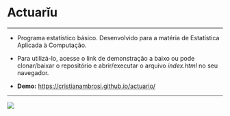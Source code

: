 Actuarĭu
===============================================

--------------------

- Programa estatístico básico. Desenvolvido para a matéria de Estatística Aplicada à Computação.

- Para utilizá-lo, acesse o link de demonstração a baixo ou pode clonar/baixar o repositório e abrir/executar o arquivo *index.html* no seu navegador.

- **Demo:** https://cristianambrosi.github.io/actuario/

--------------------

![](https://github.com/CristianAmbrosi/actuariu/blob/master/imgs/actuariu.png)
